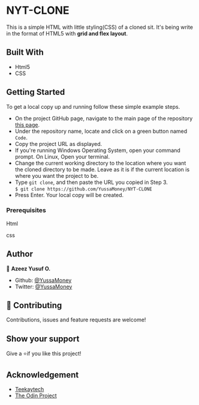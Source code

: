 # NYT-CLONE

This is a simple HTML with little styling(CSS) of a cloned sit. It's being write in the format of HTML5 with **grid and flex layout**.

## Built With

- Html5
- CSS

## Getting Started

To get a local copy up and running follow these simple example steps.

- On the project GitHub page, navigate to the main page of the repository [this page](https://github.com/YussaMoney/NYT-CLONE).
- Under the repository name, locate and click on a green button named `Code`.
- Copy the project URL as displayed.
- If you're running Windows Operating System, open your command prompt. On Linux, Open your terminal.
- Change the current working directory to the location where you want the cloned directory to be made. Leave as it is if the current location is where you want the project to be.
- Type `git clone`, and then paste the URL you copied in Step 3.<br>
  `$ git clone https://github.com/YussaMoney/NYT-CLONE`
- Press Enter. Your local copy will be created.

### Prerequisites

Html

css

## Author

👤 **Azeez Yusuf O.**

- Github: [@YussaMoney](https://github.com/YussaMoney)
- Twitter: [@YussaMoney](https://twitter.com/YussaMoney)

## 🤝 Contributing

Contributions, issues and feature requests are welcome!

## Show your support

Give a ⭐️if you like this project!

## Acknowledgement

- [Teekaytech](https://github.com/teekaytech)
- [The Odin Project](https://www.theodinproject.com)
